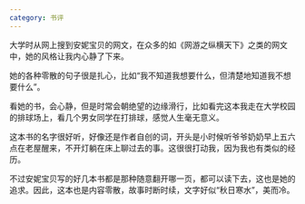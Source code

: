 ```yaml
---
category: 书评
---
```


大学时从网上搜到安妮宝贝的网文，在众多的如《网游之纵横天下》之类的网文中，她的风格让我内心静了下来。

她的各种零散的句子很是扎心，比如“我不知道我想要什么，但清楚地知道我不想要什么”。

看她的书，会心静，但是时常会朝绝望的边缘滑行，比如看完这本我走在大学校园的排球场上，看几个男女同学在打排球，感觉人生毫无意义。

这本书的名字很好听，好像还是作者自创的词，开头是小时候听爷爷奶奶早上五六点在老屋醒来，不开灯躺在床上聊过去的事。这很很打动我，因为我也有类似的经历。

不过安妮宝贝写的好几本书都是那种随意翻开哪一页，都可以读下去，这也是她的追求。因此，这本也是内容零散，故事时断时续，文字好似“秋日寒水”，美而冷。

